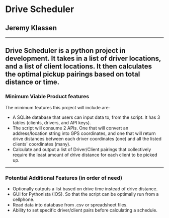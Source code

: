 # Drive Scheduler
## Jeremy Klassen
---
Drive Scheduler is a python project in development. It takes in a list of driver locations, and a list of client locations. It then calculates the optimal pickup pairings based on total distance or time.
---
### Minimum Viable Product features
The minimum features this project will include are:

- A SQLite database that users can input data to, from the script. It has 3 tables (clients, drivers, and API keys).
- The script will consume 2 APIs. One that will convert an address/location string into GPS coordinates, and one that will return drive distances between each driver coordinates (one) and all the listed clients' coordinates (many).
- Calculate and output a list of Driver/Client pairings that collectively require the least amount of drive distance for each client to be picked up.

---
### Potential Additional Features (in order of need)
- Optionally outputs a list based on drive time instead of drive distance.
- GUI for Pythonista (IOS). So that the script can be optimally run from a cellphone.
- Read data into database from .csv or spreadsheet files.
- Ability to set specific driver/client pairs before calculating a schedule.